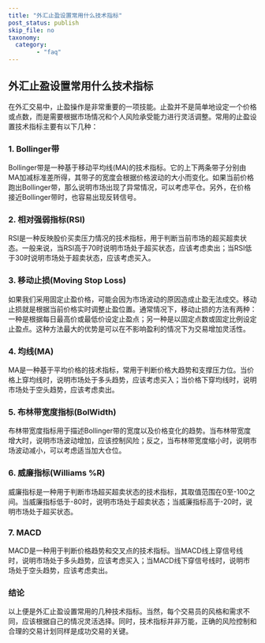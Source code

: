 ```yaml
---
title: "外汇止盈设置常用什么技术指标"
post_status: publish
skip_file: no
taxonomy:
  category:
        - "faq"
---
```


## 外汇止盈设置常用什么技术指标

在外汇交易中，止盈操作是非常重要的一项技能。止盈并不是简单地设定一个价格或点数，而是需要根据市场情况和个人风险承受能力进行灵活调整。常用的止盈设置技术指标主要有以下几种：

### 1. Bollinger带

Bollinger带是一种基于移动平均线(MA)的技术指标。它的上下两条带子分别由MA加减标准差所得，其带子的宽度会根据价格波动的大小而变化。如果当前价格跑出Bollinger带，那么说明市场出现了异常情况，可以考虑平仓。另外，在价格接近Bollinger带时，也容易出现反转信号。

### 2. 相对强弱指标(RSI)

RSI是一种反映股价买卖压力情况的技术指标，用于判断当前市场的超买超卖状态。一般来说，当RSI高于70时说明市场处于超买状态，应该考虑卖出；当RSI低于30时说明市场处于超卖状态，应该考虑买入。

### 3. 移动止损(Moving Stop Loss)

如果我们采用固定止盈价格，可能会因为市场波动的原因造成止盈无法成交。移动止损就是根据当前价格实时调整止盈位置。通常情况下，移动止损的方法有两种：一种是根据每日最高价或最低价设定止盈点；另一种是以固定点数或固定比例设定止盈点。这种方法最大的优势是可以在不影响盈利的情况下为交易增加灵活性。

### 4. 均线(MA)

MA是一种基于平均价格的技术指标，常用于判断价格大趋势和支撑压力位。当价格上穿均线时，说明市场处于多头趋势，应该考虑买入；当价格下穿均线时，说明市场处于空头趋势，应该考虑卖出。

### 5. 布林带宽度指标(BolWidth)

布林带宽度指标用于描述Bollinger带的宽度以及价格变化的趋势。当布林带宽度增大时，说明市场波动增加，应该控制风险；反之，当布林带宽度缩小时，说明市场波动减小，可以考虑适当加大仓位。

### 6. 威廉指标(Williams %R)

威廉指标是一种用于判断市场超买超卖状态的技术指标，其取值范围在0至-100之间。当威廉指标低于-80时，说明市场处于超卖状态；当威廉指标高于-20时，说明市场处于超买状态。

### 7. MACD

MACD是一种用于判断价格趋势和交叉点的技术指标。当MACD线上穿信号线时，说明市场处于多头趋势，应该考虑买入；当MACD线下穿信号线时，说明市场处于空头趋势，应该考虑卖出。

### 结论

以上便是外汇止盈设置常用的几种技术指标。当然，每个交易员的风格和需求不同，应该根据自己的情况灵活选择。同时，技术指标并非万能，正确的风险控制和合理的交易计划同样是成功交易的关键。
